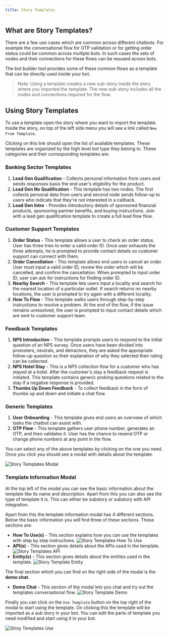 ```yaml
---
title: Story Templates
---
```


## What are Story Templates?
There are a few use cases which are common across different chatbots. For example the conversational flow for OTP validation or for getting order status could be common across multiple bots. In such cases the sets of nodes and their connections for these flows can be resused across bots.

The bot builder tool provides some of these common flows as a template that can be directly used inside your bot.

> Note: Using a template creates a new sub-story inside the story where you imported the template. The new sub-story includes all the nodes and connections required for the flow.

## Using Story Templates
To use a template open the story where you want to import the template. Inside the story, on top of the left side menu you will see a link called `New From Template`. 

Clicking on this link should open the list of available templates. These templates are organized by the high level bot type they belong to. These categories and their corresponding templates are:

### Banking Sector Templates
1) **Lead Gen Qualification** - Collects personal information from users and sends responses basis the end user's eligibility for the product. 
2) **Lead Gen No Qualification** - This template has two nodes. The first collects personal data from users and second node sends follow-up to users who indicate that they're not interested in a callback. 
3) **Lead Gen Intro** - Provides introductory details of sponsored financial products, sponsoring partner benefits, and buying instructions. Join with a lead gen qualification template to create a full lead flow flow. 

### Customer Support Templates
1) **Order Status** - This template allows a user to check an order status. User has three tries to enter a valid order ID. Once user exhausts the three attempts, he is prompted to provide contact details so customer support can connect with them.
2) **Order Cancellation** - This template allows end users to cancel an order. User must input a valid order ID, review the order which will be cancelled, and confirm the cancellation. When prompted to input order ID, user can ask for instructions for finding order ID.
3) **Nearby Search** - This template lets users input a locality and search for the nearest location of a particular outlet. If search returns no nearby locations, the user is prompted to try again with a different locality. 
4) **How To Flow** - This template walks users through step-by-step instructions to resolve a problem. At the end of the flow, if the issue remains unresolved, the user is prompted to input contact details which are sent to customer support team.

### Feedback Templates
1) **NPS Introduction** - This template prompts users to respond to the initial question of an NPS survey. Once users have been divided into promoters, neutrals, and detractors, they are asked the appropriate follow-up question so their explanation of why they selected their rating can be collected. 
2) **NPS Hotel Stay** - This is a NPS collection flow for a customer who has stayed at a hotel. After the customer's stay a feedback request is initiated. This template contains generic probing questions related to the stay if a negative response is provided.
3) **Thumbs Up Down Feedback** - To collect feedback in the form of thumbs up and down and initiate a chat flow.
   
### Generic Templates
1) **User Onboarding** - This template gives end users an overview of which tasks the chatbot can assist with.
2) **OTP Flow** - This template gathers user phone number, generates an OTP, and then validates it. User has the chance to resend OTP or change phone numbers at any point in the flow.


You can select any of the above templates by clicking on the one you need. Once you click you should see a modal with details about the template.

![Story Templates Modal](assets/bot-builder-story-templates/story-templates-modal.png)

### Template Information Modal
At the top left of the modal you can see the basic information about the template like its name and description. Apart from this you can also see the type of template it is. This can either be substory or substory with API integration.

Apart from this the template information modal has 4 different sections. Below the basic information you will find three of these sections. These sections are:

* **How To Use(s)** - This section explains how you can use the templates with step by step instructions.
  ![Story Templates How To Use](assets/bot-builder-story-templates/story-templates-how-to-use.png)
* **API(s)** - This section gives details about the APIs used in the template.
![Story Templates API](assets/bot-builder-story-templates/story-templates-api.png)
* **Entity(s)** - This section gives details about the entities used in the template.
![Story Template Entity](assets/bot-builder-story-templates/story-template-entity.png)

The final section which you can find on the right side of the modal is the **demo chat**.

* **Demo Chat** - This section of the modal lets you chat and try out the templates conversational flow.
![Story Template Demo](assets/bot-builder-story-templates/story-templates-demo.gif) 

Finally you can click on the `Use Template` button on the top right of the modal to start using the template. On clicking this the template will be imported as a sub story in your bot. You can edit the parts of template you need modified and start using it in your bot.

![Stroy Templates Use](assets/bot-builder-story-templates/story-templates-use.gif)